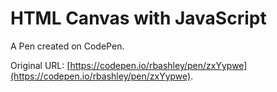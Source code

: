 # HTML Canvas with JavaScript

A Pen created on CodePen.

Original URL: [https://codepen.io/rbashley/pen/zxYypwe](https://codepen.io/rbashley/pen/zxYypwe).

